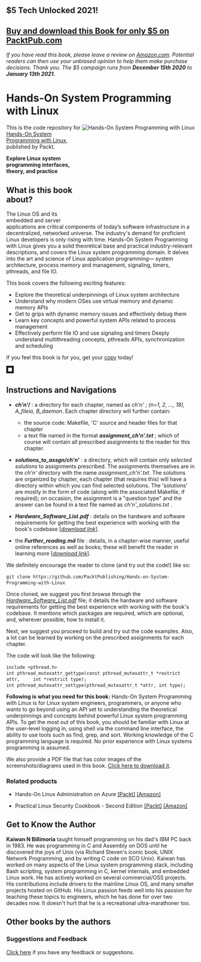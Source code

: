 ## $5 Tech Unlocked 2021!
[Buy and download this Book for only $5 on PacktPub.com](https://www.packtpub.com/product/hands-on-system-programming-with-linux/9781788998475)
-----
*If you have read this book, please leave a review on [Amazon.com](https://www.amazon.com/gp/product/1788998472).     Potential readers can then use your unbiased opinion to help them make purchase decisions. Thank you. The $5 campaign         runs from __December 15th 2020__ to __January 13th 2021.__*

# Hands-On System Programming with Linux

<a href="https://www.packtpub.com/networking-and-servers/hands-system-programming-linux?utm_source=github&utm_medium=repository&utm_campaign=9781788998475 "><img src="https://d255esdrn735hr.cloudfront.net/sites/default/files/imagecache/ppv4_main_book_cover/B09991_New_cover.png" alt="Hands-On System Programming with Linux" height="256px" align="right"></a>

This is the code repository for [Hands-On System Programming with Linux](https://www.packtpub.com/networking-and-servers/hands-system-programming-linux?utm_source=github&utm_medium=repository&utm_campaign=9781788998475), published by Packt.

**Explore Linux system programming interfaces, theory, and practice**

## What is this book about?
The Linux OS and its embedded and server applications are critical components of today’s software infrastructure in a decentralized, networked universe. The industry's demand for proficient Linux developers is only rising with time. Hands-On System Programming with Linux gives you a solid theoretical base and practical industry-relevant descriptions, and covers the Linux system programming domain. It delves into the art and science of Linux application programming— system architecture, process memory and management, signaling, timers, pthreads, and file IO.

This book covers the following exciting features:
* Explore the theoretical underpinnings of Linux system architecture 
* Understand why modern OSes use virtual memory and dynamic memory APIs 
* Get to grips with dynamic memory issues and effectively debug them 
* Learn key concepts and powerful system APIs related to process management 
* Effectively perform file IO and use signaling and timers 
Deeply understand multithreading concepts, pthreads APIs, synchronization and scheduling 

If you feel this book is for you, get your [copy](https://www.amazon.com/dp/1788998472) today!

<a href="https://www.packtpub.com/?utm_source=github&utm_medium=banner&utm_campaign=GitHubBanner"><img src="https://raw.githubusercontent.com/PacktPublishing/GitHub/master/GitHub.png" 
alt="https://www.packtpub.com/" border="5" /></a>

## Instructions and Navigations

- ***ch'n'/*** : a directory for each chapter, named as *ch'n' ; (n=1, 2, ..., 18), A_fileio, B_daemon*.
  Each chapter directory will further contain:
   - the source code: Makefile, 'C' source and header files for that chapter
   - a text file named in the format  ***assignment_ch'n'.txt*** ; which of course
     will contain all prescribed assignments to the reader for this chapter.

- ***solutions\_to\_assgn/ch'n'*** : a directory, which will contain only *selected solutions* to assignments prescribed. The assignments themselves are in the *ch'n'* directory with the name *assignment_ch'n'.txt*. The solutions are organized by chapter,  each chapter (that requires this) will have a directory within which you can find selected solutions. The 'solutions' are mostly in the form of code (along with the associated Makefile, if required); on occasion, the   assignment is a "question type" and the answer can be found in a text file  named as *ch'n'\_solutions.txt* .

- ***Hardware\_Software\_List.pdf*** : details on the hardware and software requirements for getting the best experience with working with the book's codebase [*[download link](https://github.com/PacktPublishing/Hands-on-System-Programming-with-Linux/blob/master/Hardware_Software_List.pdf)*].

- the ***Further\_reading.md*** file : details, in a chapter-wise manner,
  useful online references as well as books; these will benefit the reader
  in learning more [*[download link](https://github.com/PacktPublishing/Hands-on-System-Programming-with-Linux/blob/master/Further_reading.md)*].


We definitely encourage the reader to clone (and try out the code!) like so:

    git clone https://github.com/PacktPublishing/Hands-on-System-Programming-with-Linux

Once cloned, we suggest you first browse through the [*Hardware\_Software\_List.pdf*](https://github.com/PacktPublishing/Hands-on-System-Programming-with-Linux/blob/master/Hardware_Software_List.pdf) file; it details the hardware and software requirements for getting the best experience with working with the book's codebase. It mentions which packages are required, which are optional, and, wherever possible, how to install it.

Next, we suggest you proceed to build and try out the code examples.
Also, a lot can be learned by working on the prescribed assignments for each chapter.


The code will look like the following:
```
include <pthread.h>
int pthread_mutexattr_gettype(const pthread_mutexattr_t *restrict attr,     int *restrict type);
int pthread_mutexattr_settype(pthread_mutexattr_t *attr, int type);
```

**Following is what you need for this book:**
Hands-On System Programming with Linux is for Linux system engineers, programmers, or anyone who wants to go beyond using an API set to understanding the theoretical underpinnings and concepts behind powerful Linux system programming APIs. To get the most out of this book, you should be familiar with Linux at the user-level logging in, using shell via the command line interface, the ability to use tools such as find, grep, and sort. Working knowledge of the C programming language is required. No prior experience with Linux systems programming is assumed.


We also provide a PDF file that has color images of the screenshots/diagrams used in this book. [Click here to download it](https://www.packtpub.com/sites/default/files/downloads/9781788998475_ColorImages.pdf).

### Related products
* Hands-On Linux Administration on Azure [[Packt]](https://www.packtpub.com/virtualization-and-cloud/hands-linux-administration-azure?utm_source=github&utm_medium=repository&utm_campaign=9781789130966) [[Amazon]](https://www.amazon.com/dp/1789130964)

* Practical Linux Security Cookbook - Second Edition [[Packt]](https://www.packtpub.com/networking-and-servers/practical-linux-security-cookbook-second-edition?utm_source=github&utm_medium=repository&utm_campaign=9781789138399) [[Amazon]](https://www.amazon.com/dp/1789138396)

## Get to Know the Author
**Kaiwan N Billimoria**
taught himself programming on his dad's IBM PC back in 1983. He was programming in C and Assembly on DOS until he discovered the joys of Unix (via Richard Steven's iconic book, UNIX Network Programming, and by writing C code on SCO Unix).
Kaiwan has worked on many aspects of the Linux system programming stack, including Bash scripting, system programming in C, kernel internals, and embedded Linux work. He has actively worked on several commercial/OSS projects. His contributions include drivers to the mainline Linux OS, and many smaller projects hosted on GitHub. His Linux passion feeds well into his passion for teaching these topics to engineers, which he has done for over two decades now. It doesn't hurt that he is a recreational ultra-marathoner too.

## Other books by the authors
### Suggestions and Feedback
[Click here](https://docs.google.com/forms/d/e/1FAIpQLSdy7dATC6QmEL81FIUuymZ0Wy9vH1jHkvpY57OiMeKGqib_Ow/viewform) if you have any feedback or suggestions.


